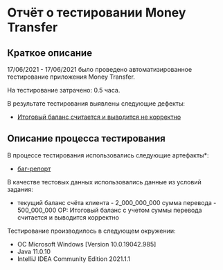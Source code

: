 # Отчёт о тестировании Money Transfer

## Краткое описание

17/06/2021 - 17/06/2021 было проведено автоматизированное тестирование приложения Money Transfer.

На тестирование затрачено: 0.5 часа.

В результате тестирования выявлены следующие дефекты:
* [Итоговый баланс считается и выводится не корректно](https://github.com/kotebone/MoneyTransfer/issues/1
  )
## Описание процесса тестирования

В процессе тестирования использовались следующие артефакты*:
* [баг-репорт](https://github.com/kotebone/MoneyTransfer/issues/1)

В качестве тестовых данных использовались данные из условий задания:
* текущий баланс счёта клиента - 2_000_000_000
  сумма перевода - 500_000_000
  ОР: Итоговый баланс с учетом суммы перевода считается и выводится корректно

Тестирование производилось в следующем окружении:
* ОС Microsoft Windows [Version 10.0.19042.985]
* Java 11.0.10
* IntelliJ IDEA Community Edition 2021.1.1